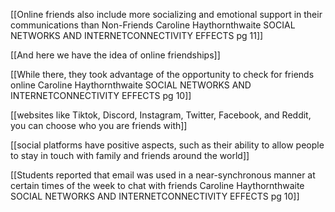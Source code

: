 
[[Online friends also include more socializing and emotional support in their communications than Non-Friends  Caroline Haythornthwaite SOCIAL NETWORKS AND INTERNETCONNECTIVITY EFFECTS pg 11]]

[[And here we have the idea of online friendships]]

[[While there, they took advantage of the opportunity to check for friends online Caroline Haythornthwaite SOCIAL NETWORKS AND INTERNETCONNECTIVITY EFFECTS pg 10]]

[[websites like Tiktok, Discord, Instagram, Twitter, Facebook, and Reddit, you can choose who you are friends with]]

[[social platforms have positive aspects, such as their ability to allow people to stay in touch with family and friends around the world]]

[[Students reported that email was used in a near-synchronous manner at certain times of the week to chat with friends Caroline Haythornthwaite SOCIAL NETWORKS AND INTERNETCONNECTIVITY EFFECTS pg 10]]

